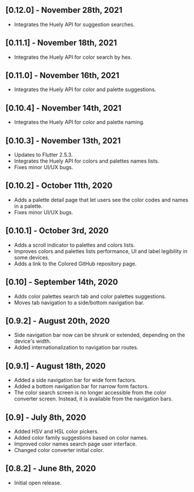 ## [0.12.0] - November 28th, 2021

- Integrates the Huely API for suggestion searches.

## [0.11.1] - November 18th, 2021

- Integrates the Huely API for color search by hex.

## [0.11.0] - November 16th, 2021

- Integrates the Huely API for color and palette suggestions.

## [0.10.4] - November 14th, 2021

- Integrates the Huely API for color and palette naming.

## [0.10.3] - November 13th, 2021

- Updates to Flutter 2.5.3.
- Integrates the Huely API for colors and palettes names lists.
- Fixes minor UI/UX bugs.

## [0.10.2] - October 11th, 2020

- Adds a palette detail page that let users see the color codes and names in a palette.
- Fixes minor UI/UX bugs.

## [0.10.1] - October 3rd, 2020

- Adds a scroll indicator to palettes and colors lists.
- Improves colors and palettes lists performance, UI and label legibility in some devices.
- Adds a link to the Colored GitHub repository page.

## [0.10] - September 14th, 2020

- Adds color palettes search tab and color palettes suggestions.
- Moves tab navigation to a side/bottom navigation bar.

## [0.9.2] - August 20th, 2020

- Side navigation bar now can be shrunk or extended, depending on the device's width.
- Added internationalization to navigation bar routes.

## [0.9.1] - August 18th, 2020

- Added a side navigation bar for wide form factors.
- Added a bottom navigation bar for narrow form factors.
- The color search screen is no longer accessible from the color converter screen. Instead, it is 
available from the navigation bars. 

## [0.9] - July 8th, 2020

- Added HSV and HSL color pickers.
- Added color family suggestions based on color names.
- Improved color names search page user interface.
- Changed color converter initial color.

## [0.8.2] - June 8th, 2020

- Initial open release.
